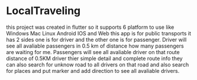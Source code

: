 # LocalTraveling
this project was created in flutter so it supports 6 platform to use like Windows Mac Linux Android IOS and Web this app is for public transports it has 2 sides one is for driver and the other one is for passenger.
Driver will see all avaliable passengers in 0.5 km of distance how many passengers are waiting for me.
Passengers will see all avaliable driver on that route distance of 0.5KM driver thier simple detail and complete route info they can also search for unknow road to all drivers on that road and also search for places and put marker and add direction to see all avaliable drivers.
